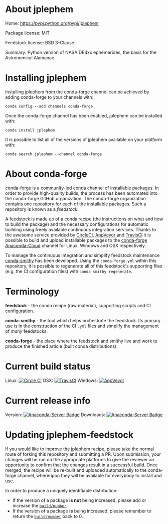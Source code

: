 About jplephem
==============

Home: https://pypi.python.org/pypi/jplephem

Package license: MIT

Feedstock license: BSD 3-Clause

Summary: Python version of NASA DE4xx ephemerides, the basis for the Astronomical Alamanac



Installing jplephem
===================

Installing jplephem from the conda-forge channel can be achieved by adding conda-forge to your channels with:

```
conda config --add channels conda-forge
```

Once the conda-forge channel has been enabled, jplephem can be installed with:

```
conda install jplephem
```

It is possible to list all of the versions of jplephem available on your platform with:

```
conda search jplephem --channel conda-forge
```


About conda-forge
=================

conda-forge is a community-led conda channel of installable packages.
In order to provide high-quality builds, the process has been automated into the
conda-forge GitHub organization. The conda-forge organization contains one repository 
for each of the installable packages. Such a repository is known as a *feedstock*.

A feedstock is made up of a conda recipe (the instructions on what and how to build
the package) and the necessary configurations for automatic building using freely
available continuous integration services. Thanks to the awesome service provided by
[CircleCI](https://circleci.com/), [AppVeyor](http://www.appveyor.com/)
and [TravisCI](https://travis-ci.org/) it is possible to build and upload installable
packages to the [conda-forge](https://anaconda.org/conda-forge)
[Anaconda-Cloud](http://docs.anaconda.org/) channel for Linux, Windows and OSX respectively.

To manage the continuous integration and simplify feedstock maintenance
[conda-smithy](http://github.com/conda-forge/conda-smithy) has been developed.
Using the ``conda-forge.yml`` within this repository, it is possible to regenerate all of
this feedstock's supporting files (e.g. the CI configuration files) with ``conda smithy regenerate``.


Terminology
===========

**feedstock** - the conda recipe (raw material), supporting scripts and CI configuration.

**conda-smithy** - the tool which helps orchestrate the feedstock.
                   Its primary use is in the construction of the CI ``.yml`` files
                   and simplify the management of *many* feedstocks.

**conda-forge** - the place where the feedstock and smithy live and work to
                  produce the finished article (built conda distributions)

Current build status
====================

Linux: [![Circle CI](https://circleci.com/gh/conda-forge/jplephem-feedstock.svg?style=svg)](https://circleci.com/gh/conda-forge/jplephem-feedstock)
OSX: [![TravisCI](https://travis-ci.org/conda-forge/jplephem-feedstock.svg?branch=master)](https://travis-ci.org/conda-forge/jplephem-feedstock) 
Windows: [![AppVeyor](https://ci.appveyor.com/api/projects/status/github/conda-forge/jplephem-feedstock?svg=True)](https://ci.appveyor.com/project/conda-forge/jplephem-feedstock/branch/master)

Current release info
====================
Version: [![Anaconda-Server Badge](https://anaconda.org/conda-forge/jplephem/badges/version.svg)](https://anaconda.org/conda-forge/jplephem)
Downloads: [![Anaconda-Server Badge](https://anaconda.org/conda-forge/jplephem/badges/downloads.svg)](https://anaconda.org/conda-forge/jplephem)


Updating jplephem-feedstock
===========================

If you would like to improve the jplephem recipe, please take the normal
route of forking this repository and submitting a PR. Upon submission, your changes will
be run on the appropriate platforms to give the reviewer an opportunity to confirm that the
changes result in a successful build. Once merged, the recipe will be re-built and uploaded
automatically to the conda-forge channel, whereupon they will be available for everybody to
install and use.

In order to produce a uniquely identifiable distribution:
 * If the version of a package **is not** being increased, please add or increase
   the [``build/number``](http://conda.pydata.org/docs/building/meta-yaml.html#build-number-and-string). 
 * If the version of a package **is** being increased, please remember to return
   the [``build/number``](http://conda.pydata.org/docs/building/meta-yaml.html#build-number-and-string)
   back to 0.
